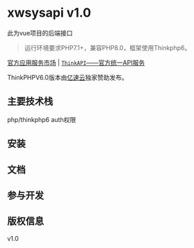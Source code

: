 xwsysapi v1.0
===============
此为vue项目的后端接口

> 运行环境要求PHP7.1+，兼容PHP8.0，框架使用Thinkphp6。

[官方应用服务市场](https://market.topthink.com) | [`ThinkAPI`——官方统一API服务](https://docs.topthink.com/think-api)

ThinkPHPV6.0版本由[亿速云](https://www.yisu.com/)独家赞助发布。

## 主要技术栈
php/thinkphp6
auth权限


## 安装


## 文档



## 参与开发



## 版权信息
v1.0

